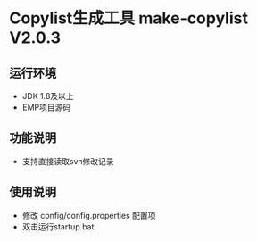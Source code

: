 # Copylist生成工具 make-copylist V2.0.3
## 运行环境
+ JDK 1.8及以上
+ EMP项目源码
## 功能说明
+ 支持直接读取svn修改记录
## 使用说明
+ 修改 config/config.properties 配置项
+ 双击运行startup.bat